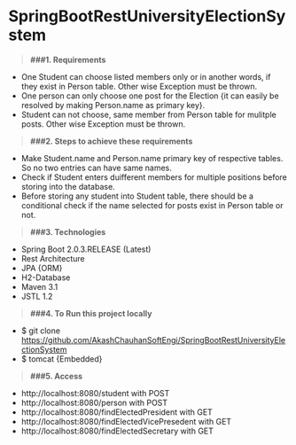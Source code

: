 # SpringBootRestUniversityElectionSystem

> **###1. Requirements**
* One Student can choose listed members only or in another words, if they exist in Person table. Other wise Exception must be thrown.
* One person can only choose one post for the Election {it can easily be resolved by making Person.name as primary key}.
* Student can not choose, same member from Person table for mulitple posts. Other wise Exception must be thrown.

> **###2. Steps to achieve these requirements**
* Make Student.name and Person.name primary key of respective tables. So no two entries can have same names.
* Check if Student enters duifferent members for multiple positions before storing into the database.
* Before storing any student into Student table, there should be a conditional check if the name selected for posts exist in Person table   or not.

> **###3. Technologies**
* Spring Boot 2.0.3.RELEASE (Latest)
* Rest Architecture
* JPA {ORM}
* H2-Database
* Maven 3.1
* JSTL 1.2

> **###4. To Run this project locally**
* $ git clone https://github.com/AkashChauhanSoftEngi/SpringBootRestUniversityElectionSystem
* $ tomcat {Embedded}

> **###5.  Access** 
* http://localhost:8080/student with POST
* http://localhost:8080/person with POST
* http://localhost:8080/findElectedPresident with GET
* http://localhost:8080/findElectedVicePresedent with GET
* http://localhost:8080/findElectedSecretary with GET
